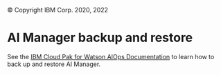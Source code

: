 © Copyright IBM Corp. 2020, 2022

# AI Manager backup and restore
See the [IBM Cloud Pak for Watson AIOps Documentation](https://www.ibm.com/docs/en/cloud-paks/cloud-pak-watson-aiops/3.7.2?topic=manager-installing-backup-restore-tools-online) to learn how to back up and restore AI Manager.
